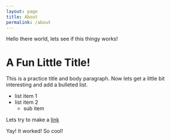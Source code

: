 ```yaml
---
layout: page
title: About
permalink: /about
---
```


Hello there world, lets see if this thingy works!

# A Fun Little Title!

This is a practice title and body paragraph. Now lets get a little bit interesting and add a bulleted list.

  * list item  1
  * list item 2
     * sub item 

Lets try to make a [link](https://www.google.com/)

Yay! It worked! So cool!


